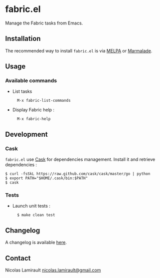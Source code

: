 fabric.el
=========

Manage the Fabric tasks from Emacs.

## Installation

The recommended way to install ``fabric.el`` is via [MELPA](http://melpa.milkbox.net/) or [Marmalade](http://marmalade-repo.org/).


## Usage

### Available commands

* List tasks

        M-x fabric-list-commands

* Display Fabric help :

		M-x fabric-help


## Development

### Cask

``fabric.el`` use [Cask](https://github.com/cask/cask) for dependencies
management. Install it and retrieve dependencies :

    $ curl -fsSkL https://raw.github.com/cask/cask/master/go | python
	$ export PATH="$HOME/.cask/bin:$PATH"
	$ cask

### Tests

* Launch unit tests :

        $ make clean test

## Changelog

A changelog is available [here](ChangeLog.md).

## Contact

Nicolas Lamirault <nicolas.lamirault@gmail.com>
